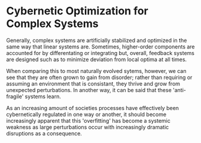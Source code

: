 # Cybernetic Optimization for Complex Systems

Generally, complex systems are artificially stabilized and optimized in the same way that linear systems are. Sometimes, higher-order components are accounted for by differentating or integrating but, overall, feedback systems are designed such as to minimize deviation from local optima at all times.

When comparing this to most naturally evolved sytems, however, we can see that they are often grown to gain from disorder; rather than requiring or assuming an environment that is consistant, they thrive and grow from unexpected perturbations. In another way, it can be said that these 'anti-fragile' systems learn.

As an increasing amount of societies processes have effectively been cybernetically regulated in one way or another, it should become increasingly apparent that this 'overfitting' has become a systemic weakness as large perturbations occur with increasingly dramatic disruptions as a consequence.